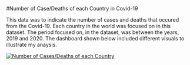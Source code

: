 #Number of Case/Deaths of each Country in Covid-19

This data was to indicate the number of cases and deaths that occured from the Covid-19.
Each country in the world was focused on in this dataset.
The period focused on, in the dataset, was between the years, 2019 and 2020.
The dashboard shown below included different visuals to illustrate my anaysis.

<div class='tableauPlaceholder' id='viz1696589752759' style='position: relative'><noscript><a href='#'><img alt='Number of Cases&#47;Deaths of each Country ' src='https:&#47;&#47;public.tableau.com&#47;static&#47;images&#47;Nu&#47;NumberofDeathsineachCountryfromCovidin2019&#47;Dashboard2&#47;1_rss.png' style='border: none' /></a></noscript><object class='tableauViz'  style='display:none;'><param name='host_url' value='https%3A%2F%2Fpublic.tableau.com%2F' /> <param name='embed_code_version' value='3' /> <param name='site_root' value='' /><param name='name' value='NumberofDeathsineachCountryfromCovidin2019&#47;Dashboard2' /><param name='tabs' value='no' /><param name='toolbar' value='yes' /><param name='static_image' value='https:&#47;&#47;public.tableau.com&#47;static&#47;images&#47;Nu&#47;NumberofDeathsineachCountryfromCovidin2019&#47;Dashboard2&#47;1.png' /> <param name='animate_transition' value='yes' /><param name='display_static_image' value='yes' /><param name='display_spinner' value='yes' /><param name='display_overlay' value='yes' /><param name='display_count' value='yes' /><param name='language' value='en-GB' /></object></div>
